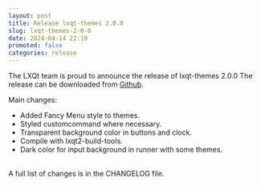```yaml
---
layout: post
title: Release lxqt-themes 2.0.0
slug: lxqt-themes-2-0-0
date: 2024-04-14 22:19
promoted: false
categories: release
---
```

The LXQt team is proud to announce the release of lxqt-themes 2.0.0
The release can be downloaded from [Github](https://github.com/lxqt/lxqt-themes/releases).

Main changes:

 * Added Fancy Menu style to themes.
 * Styled customcommand where necessary.
 * Transparent background color in buttons and clock.
 * Compile with lxqt2-build-tools.
 * Dark color for input background in runner with some themes.

<br/>
A full list of changes is in the CHANGELOG file.
<br/>
